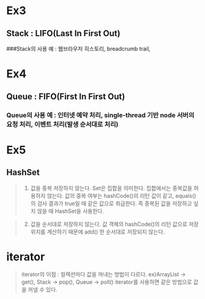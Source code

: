 # Ex3
## Stack : LIFO(Last In First Out)
###Stack의 사용 예 : 웹브라우저 히스토리, breadcrumb trail, 

# Ex4
## Queue : FIFO(First In First Out)
### Queue의 사용 예 : 인터넷 예약 처리, single-thread 기반 node 서버의 요청 처리, 이벤트 처리(발생 순서대로 처리)

# Ex5
## HashSet
>1) 값을 중복 저장하지 않는다.
Set은 집합을 의미한다.
집합에서는 중복값을 허용하지 않는다.
값의 중복 여부는 hashCode()의 리턴 값이 같고, equals()의 검사 결과가 true일 때 같은 값으로 취급한다.
즉 중복된 값을 저장하고 싶지 않을 때 HashSet을 사용한다.

>2) 값을 순서대로 저장하지 않는다.
값 객체의 hashCode()의 리턴 값으로 저장 위치를 계산하기 때문에 add() 한 순서대로 저장되지 않는다.


# iterator
> iterator의 이점 : 컬렉션마다 값을 꺼내는 방법이 다르다. ex)ArrayList -> get(), Stack -> pop(),  Queue -> poll()
                    iterator를 사용하면 같은 방법으로 값을 꺼낼 수 있다.
